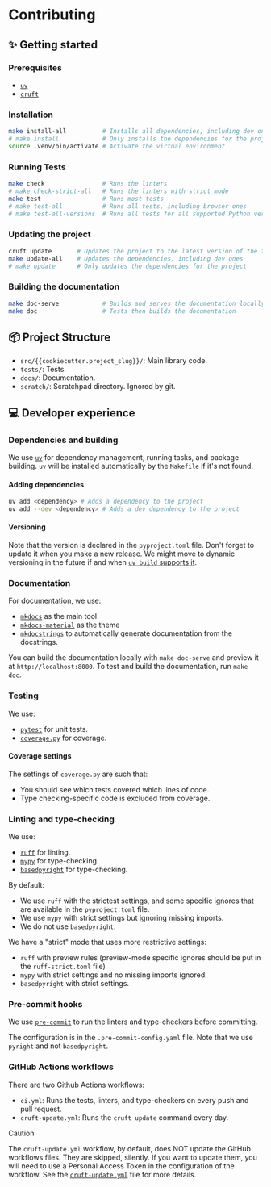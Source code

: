 # Contributing

## ✨ Getting started

### Prerequisites

- [`uv`](https://docs.astral.sh/uv/)
- [`cruft`](https://cruft.readthedocs.io/en/latest/)

### Installation

```bash
make install-all          # Installs all dependencies, including dev ones
# make install            # Only installs the dependencies for the project
source .venv/bin/activate # Activate the virtual environment
```

### Running Tests

```bash
make check                # Runs the linters
# make check-strict-all   # Runs the linters with strict mode
make test                 # Runs most tests
# make test-all           # Runs all tests, including browser ones
# make test-all-versions  # Runs all tests for all supported Python versions
```

### Updating the project

```bash
cruft update       # Updates the project to the latest version of the template
make update-all    # Updates the dependencies, including dev ones
# make update      # Only updates the dependencies for the project
```

### Building the documentation

```bash
make doc-serve            # Builds and serves the documentation locally for preview
make doc                  # Tests then builds the documentation
```

## 📦 Project Structure

- `src/{{cookiecutter.project_slug}}/`: Main library code.
- `tests/`: Tests.
- `docs/`: Documentation.
- `scratch/`: Scratchpad directory. Ignored by git.

## 💻 Developer experience

### Dependencies and building

We use [`uv`](https://docs.astral.sh/uv/) for dependency management, running
tasks, and package building. `uv` will be installed automatically by the
`Makefile` if it's not found.

#### Adding dependencies

```bash
uv add <dependency> # Adds a dependency to the project
uv add --dev <dependency> # Adds a dev dependency to the project
```

#### Versioning

Note that the version is declared in the `pyproject.toml` file. Don't forget to
update it when you make a new release. We might move to dynamic versioning in
the future if and when
[`uv_build` supports it](https://github.com/astral-sh/uv/issues/11718#issuecomment-2678446245).

### Documentation

For documentation, we use:

- [`mkdocs`](https://www.mkdocs.org/) as the main tool
- [`mkdocs-material`](https://squidfunk.github.io/mkdocs-material/) as the theme
- [`mkdocstrings`](https://mkdocstrings.github.io/) to automatically generate
  documentation from the docstrings.

You can build the documentation locally with `make doc-serve` and preview it at
`http://localhost:8000`. To test and build the documentation, run `make doc`.

### Testing

We use:

- [`pytest`](https://docs.pytest.org/en/stable/) for unit tests.
- [`coverage.py`](https://coverage.readthedocs.io/en/stable/) for coverage.

#### Coverage settings

The settings of `coverage.py` are such that:

- You should see which tests covered which lines of code.
- Type checking-specific code is excluded from coverage.

### Linting and type-checking

We use:

- [`ruff`](https://docs.astral.sh/ruff/) for linting.
- [`mypy`](https://mypy.readthedocs.io/en/stable/) for type-checking.
- [`basedpyright`](https://github.com/basedpyright/basedpyright) for
  type-checking.

By default:

- We use `ruff` with the strictest settings, and some specific ignores that are
  available in the `pyproject.toml` file.
- We use `mypy` with strict settings but ignoring missing imports.
- We do not use `basedpyright`.

We have a "strict" mode that uses more restrictive settings:

- `ruff` with preview rules (preview-mode specific ignores should be put in the
  `ruff-strict.toml` file)
- `mypy` with strict settings and no missing imports ignored.
- `basedpyright` with strict settings.

### Pre-commit hooks

We use [`pre-commit`](https://pre-commit.com/) to run the linters and
type-checkers before committing.

The configuration is in the `.pre-commit-config.yaml` file. Note that we use
`pyright` and not `basedpyright`.

### GitHub Actions workflows

There are two Github Actions workflows:

- `ci.yml`: Runs the tests, linters, and type-checkers on every push and pull
  request.
- `cruft-update.yml`: Runs the `cruft update` command every day.

> [!CAUTION]
> The `cruft-update.yml` workflow, by default, does NOT update the GitHub
> workflows files. They are skipped, silently. If you want to update them,
> you will need to use a Personal Access Token in the configuration of the
> workflow. See the [`cruft-update.yml`](.github/workflows/cruft-update.yml)
> file for more details.
